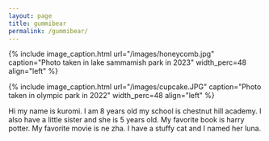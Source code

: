 ```yaml
---
layout: page
title: gummibear
permalink: /gummibear/
---
```


{% include image_caption.html url="/images/honeycomb.jpg" caption="Photo taken in lake sammamish park in 2023" width_perc=48 align="left" %}

{% include image_caption.html url="/images/cupcake.JPG" caption="Photo taken in olympic park in 2022" width_perc=48 align="left" %}

Hi my name is kuromi. I am 8 years old my school is chestnut hill academy. I also have a little sister and she is 5 years old. My favorite book is harry potter. My favorite movie is ne zha. I have a stuffy cat and I named her luna.

